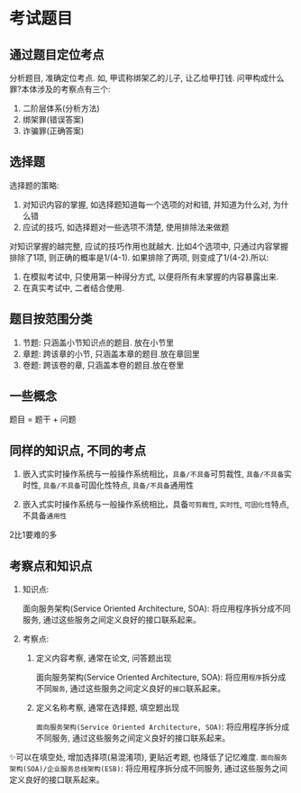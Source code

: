 
# 考试题目

## 通过题目定位考点

分析题目, 准确定位考点. 如, 甲谎称绑架乙的儿子, 让乙给甲打钱. 问甲构成什么罪?本体涉及的考察点有三个:

1. 二阶层体系(分析方法)
2. 绑架罪(错误答案)
3. 诈骗罪(正确答案)

## 选择题


选择题的策略:

1. 对知识内容的掌握, 如选择题知道每一个选项的对和错, 并知道为什么对, 为什么错
2. 应试的技巧, 如选择题对一些选项不清楚, 使用排除法来做题

对知识掌握的越完整, 应试的技巧作用也就越大. 比如4个选项中, 只通过内容掌握排除了1项, 则正确的概率是1/(4-1). 如果排除了两项, 则变成了1/(4-2).所以: 

1. 在模拟考试中, 只使用第一种得分方式, 以便将所有未掌握的内容暴露出来.
2. 在真实考试中, 二者结合使用.


## 题目按范围分类

1. 节题: 只涵盖小节知识点的题目. 放在小节里
2. 章题: 跨该章的小节, 只涵盖本章的题目.放在章回里
3. 卷题: 跨该卷的章, 只涵盖本卷的题目.放在卷里


## 一些概念

题目 = 题干 + 问题


## 同样的知识点, 不同的考点



1. 嵌入式实时操作系统与一般操作系统相比，`具备/不具备`可剪裁性, `具备/不具备`实时性, `具备/不具备`可固化性特点, `具备/不具备`通用性

2. 嵌入式实时操作系统与一般操作系统相比，具备`可剪裁性`, `实时性`, `可固化性`特点, 不具备`通用性`

2比1要难的多




## 考察点和知识点

1. 知识点:

    面向服务架构(Service Oriented Architecture, SOA): 将应用程序拆分成不同服务, 通过这些服务之间定义良好的接口联系起来。

2. 考察点:

    1. 定义内容考察, 通常在论文, 问答题出现

        面向服务架构(Service Oriented Architecture, SOA): 将应用`程序`拆分成不同`服务`, 通过这些服务之间定义良好的`接口`联系起来。

    2. 定义名称考察, 通常在选择题, 填空题出现

        `面向服务架构(Service Oriented Architecture, SOA)`: 将应用程序拆分成不同服务, 通过这些服务之间定义良好的接口联系起来。

        


✨可以在填空处, 增加选择项(易混淆项), 更贴近考题, 也降低了记忆难度. `面向服务架构(SOA)/企业服务总线架构(ESB)`: 将应用程序拆分成不同服务, 通过这些服务之间定义良好的接口联系起来。












